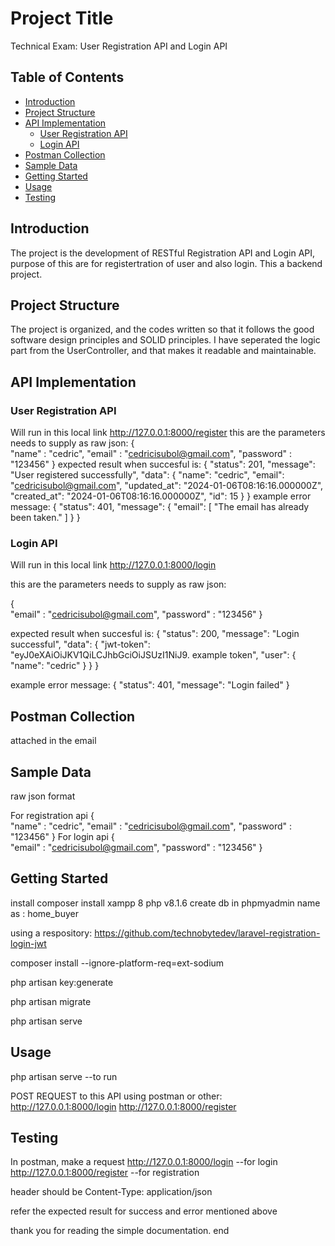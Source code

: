 # Project Title

Technical Exam: User Registration API and Login API

## Table of Contents

- [Introduction](#introduction)
- [Project Structure](#project-structure)
- [API Implementation](#api-implementation)
  - [User Registration API](#user-registration-api)
  - [Login API](#login-api)
- [Postman Collection](#postman-collection)
- [Sample Data](#sample-data)
- [Getting Started](#getting-started)
- [Usage](#usage)
- [Testing](#testing)

## Introduction

The project is the development of RESTful Registration API and Login API, purpose of this are for registertration of user and also login. This a backend project.

## Project Structure

The project is organized, and the codes written so that it follows the good software design principles and SOLID principles.
I have seperated the logic part from the UserController, and that makes it readable and maintainable.

## API Implementation

### User Registration API

Will run in this local link http://127.0.0.1:8000/register
this are the parameters needs to supply as raw json:
{   
    "name"   : "cedric",
    "email" : "cedricisubol@gmail.com",
    "password" : "123456"
}
expected result when succesful is:
{
    "status": 201,
    "message": "User registered successfully",
    "data": {
        "name": "cedric",
        "email": "cedricisubol@gmail.com",
        "updated_at": "2024-01-06T08:16:16.000000Z",
        "created_at": "2024-01-06T08:16:16.000000Z",
        "id": 15
    }
}
example error message:
{
    "status": 401,
    "message": {
        "email": [
            "The email has already been taken."
        ]
    }
}


### Login API

Will run in this local link http://127.0.0.1:8000/login

this are the parameters needs to supply as raw json:

{   
    "email" : "cedricisubol@gmail.com",
    "password" : "123456"
}

expected result when succesful is:
{
    "status": 200,
    "message": "Login successful",
    "data": {
        "jwt-token": "eyJ0eXAiOiJKV1QiLCJhbGciOiJSUzI1NiJ9. example token",
        "user": {
            "name": "cedric"
        }
    }
}

example error message:
{
    "status": 401,
    "message": "Login failed"
}


## Postman Collection

attached in the email

## Sample Data

raw json format

For registration api
{   
    "name"   : "cedric",
    "email" : "cedricisubol@gmail.com",
    "password" : "123456"
}
For login api
{   
    "email" : "cedricisubol@gmail.com",
    "password" : "123456"
}

## Getting Started

install composer
install xampp 8
php v8.1.6
create db in phpmyadmin name as : home_buyer

using a respository:
https://github.com/technobytedev/laravel-registration-login-jwt

composer install --ignore-platform-req=ext-sodium

php artisan key:generate

php artisan migrate

php artisan serve



## Usage

php artisan serve --to run

POST REQUEST to this API using postman or other:
http://127.0.0.1:8000/login
http://127.0.0.1:8000/register


## Testing

In postman, make a request 
http://127.0.0.1:8000/login  --for login
http://127.0.0.1:8000/register  --for registration

header should be Content-Type: application/json

refer the expected result for success and error mentioned above



thank you for reading the simple documentation.
end
